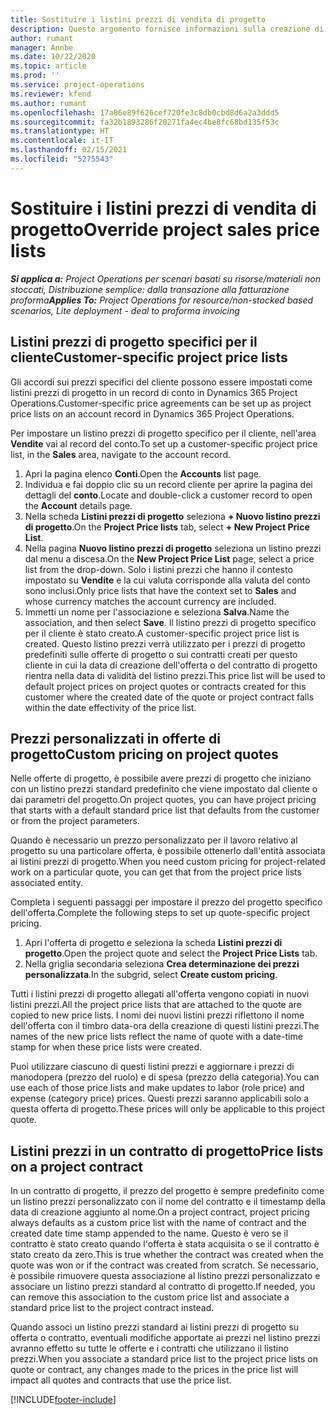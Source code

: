 ```yaml
---
title: Sostituire i listini prezzi di vendita di progetto
description: Questo argomento fornisce informazioni sulla creazione di listini prezzi di vendita personalizzati.
author: rumant
manager: Annbe
ms.date: 10/22/2020
ms.topic: article
ms.prod: ''
ms.service: project-operations
ms.reviewer: kfend
ms.author: rumant
ms.openlocfilehash: 17a86e89f626cef720fe3c8db0cbd8d6a2a3ddd5
ms.sourcegitcommit: fa32b1893286f20271fa4ec4be8fc68bd135f53c
ms.translationtype: HT
ms.contentlocale: it-IT
ms.lasthandoff: 02/15/2021
ms.locfileid: "5275543"
---
```

# <a name="override-project-sales-price-lists"></a><span data-ttu-id="14d34-103">Sostituire i listini prezzi di vendita di progetto</span><span class="sxs-lookup"><span data-stu-id="14d34-103">Override project sales price lists</span></span>

<span data-ttu-id="14d34-104">_**Si applica a:** Project Operations per scenari basati su risorse/materiali non stoccati, Distribuzione semplice: dalla transazione alla fatturazione proforma_</span><span class="sxs-lookup"><span data-stu-id="14d34-104">_**Applies To:** Project Operations for resource/non-stocked based scenarios, Lite deployment - deal to proforma invoicing_</span></span>

## <a name="customer-specific-project-price-lists"></a><span data-ttu-id="14d34-105">Listini prezzi di progetto specifici per il cliente</span><span class="sxs-lookup"><span data-stu-id="14d34-105">Customer-specific project price lists</span></span>

<span data-ttu-id="14d34-106">Gli accordi sui prezzi specifici del cliente possono essere impostati come listini prezzi di progetto in un record di conto in Dynamics 365 Project Operations.</span><span class="sxs-lookup"><span data-stu-id="14d34-106">Customer-specific price agreements can be set up as project price lists on an account record in Dynamics 365 Project Operations.</span></span>

<span data-ttu-id="14d34-107">Per impostare un listino prezzi di progetto specifico per il cliente, nell'area **Vendite** vai al record del conto.</span><span class="sxs-lookup"><span data-stu-id="14d34-107">To set up a customer-specific project price list, in the **Sales** area, navigate to the account record.</span></span>

1. <span data-ttu-id="14d34-108">Apri la pagina elenco **Conti**.</span><span class="sxs-lookup"><span data-stu-id="14d34-108">Open the **Accounts** list page.</span></span>
2. <span data-ttu-id="14d34-109">Individua e fai doppio clic su un record cliente per aprire la pagina dei dettagli del **conto**.</span><span class="sxs-lookup"><span data-stu-id="14d34-109">Locate and double-click a customer record to open the **Account** details page.</span></span>
3. <span data-ttu-id="14d34-110">Nella scheda **Listini prezzi di progetto** seleziona **+ Nuovo listino prezzi di progetto**.</span><span class="sxs-lookup"><span data-stu-id="14d34-110">On the **Project Price lists** tab, select **+ New Project Price List**.</span></span>
4. <span data-ttu-id="14d34-111">Nella pagina **Nuovo listino prezzi di progetto** seleziona un listino prezzi dal menu a discesa.</span><span class="sxs-lookup"><span data-stu-id="14d34-111">On the **New Project Price List** page, select a price list from the drop-down.</span></span> <span data-ttu-id="14d34-112">Solo i listini prezzi che hanno il contesto impostato su **Vendite** e la cui valuta corrisponde alla valuta del conto sono inclusi.</span><span class="sxs-lookup"><span data-stu-id="14d34-112">Only price lists that have the context set to **Sales** and whose currency matches the account currency are included.</span></span>
5. <span data-ttu-id="14d34-113">Immetti un nome per l'associazione e seleziona **Salva**.</span><span class="sxs-lookup"><span data-stu-id="14d34-113">Name the association, and then select **Save**.</span></span> <span data-ttu-id="14d34-114">Il listino prezzi di progetto specifico per il cliente è stato creato.</span><span class="sxs-lookup"><span data-stu-id="14d34-114">A customer-specific project price list is created.</span></span> <span data-ttu-id="14d34-115">Questo listino prezzi verrà utilizzato per i prezzi di progetto predefiniti sulle offerte di progetto o sui contratti creati per questo cliente in cui la data di creazione dell'offerta o del contratto di progetto rientra nella data di validità del listino prezzi.</span><span class="sxs-lookup"><span data-stu-id="14d34-115">This price list will be used to default project prices on project quotes or contracts created for this customer where the created date of the quote or project contract falls within the date effectivity of the price list.</span></span>

## <a name="custom-pricing-on-project-quotes"></a><span data-ttu-id="14d34-116">Prezzi personalizzati in offerte di progetto</span><span class="sxs-lookup"><span data-stu-id="14d34-116">Custom pricing on project quotes</span></span>

<span data-ttu-id="14d34-117">Nelle offerte di progetto, è possibile avere prezzi di progetto che iniziano con un listino prezzi standard predefinito che viene impostato dal cliente o dai parametri del progetto.</span><span class="sxs-lookup"><span data-stu-id="14d34-117">On project quotes, you can have project pricing that starts with a default standard price list that defaults from the customer or from the project parameters.</span></span>

<span data-ttu-id="14d34-118">Quando è necessario un prezzo personalizzato per il lavoro relativo al progetto su una particolare offerta, è possibile ottenerlo dall'entità associata ai listini prezzi di progetto.</span><span class="sxs-lookup"><span data-stu-id="14d34-118">When you need custom pricing for project-related work on a particular quote, you can get that from the project price lists associated entity.</span></span>

<span data-ttu-id="14d34-119">Completa i seguenti passaggi per impostare il prezzo del progetto specifico dell'offerta.</span><span class="sxs-lookup"><span data-stu-id="14d34-119">Complete the following steps to set up quote-specific project pricing.</span></span>

1. <span data-ttu-id="14d34-120">Apri l'offerta di progetto e seleziona la scheda **Listini prezzi di progetto**.</span><span class="sxs-lookup"><span data-stu-id="14d34-120">Open the project quote and select the **Project Price Lists** tab.</span></span>
2. <span data-ttu-id="14d34-121">Nella griglia secondaria seleziona **Crea determinazione dei prezzi personalizzata**.</span><span class="sxs-lookup"><span data-stu-id="14d34-121">In the subgrid, select **Create custom pricing**.</span></span>

<span data-ttu-id="14d34-122">Tutti i listini prezzi di progetto allegati all'offerta vengono copiati in nuovi listini prezzi.</span><span class="sxs-lookup"><span data-stu-id="14d34-122">All the project price lists that are attached to the quote are copied to new price lists.</span></span> <span data-ttu-id="14d34-123">I nomi dei nuovi listini prezzi riflettono il nome dell'offerta con il timbro data-ora della creazione di questi listini prezzi.</span><span class="sxs-lookup"><span data-stu-id="14d34-123">The names of the new price lists reflect the name of quote with a date-time stamp for when these price lists were created.</span></span>

<span data-ttu-id="14d34-124">Puoi utilizzare ciascuno di questi listini prezzi e aggiornare i prezzi di manodopera (prezzo del ruolo) e di spesa (prezzo della categoria).</span><span class="sxs-lookup"><span data-stu-id="14d34-124">You can use each of those price lists and make updates to labor (role price) and expense (category price) prices.</span></span> <span data-ttu-id="14d34-125">Questi prezzi saranno applicabili solo a questa offerta di progetto.</span><span class="sxs-lookup"><span data-stu-id="14d34-125">These prices will only be applicable to this project quote.</span></span>

## <a name="price-lists-on-a-project-contract"></a><span data-ttu-id="14d34-126">Listini prezzi in un contratto di progetto</span><span class="sxs-lookup"><span data-stu-id="14d34-126">Price lists on a project contract</span></span>

<span data-ttu-id="14d34-127">In un contratto di progetto, il prezzo del progetto è sempre predefinito come un listino prezzi personalizzato con il nome del contratto e il timestamp della data di creazione aggiunto al nome.</span><span class="sxs-lookup"><span data-stu-id="14d34-127">On a project contract, project pricing always defaults as a custom price list with the name of contract and the created date time stamp appended to the name.</span></span> <span data-ttu-id="14d34-128">Questo è vero se il contratto è stato creato quando l'offerta è stata acquisita o se il contratto è stato creato da zero.</span><span class="sxs-lookup"><span data-stu-id="14d34-128">This is true whether the contract was created when the quote was won or if the contract was created from scratch.</span></span> <span data-ttu-id="14d34-129">Se necessario, è possibile rimuovere questa associazione al listino prezzi personalizzato e associare un listino prezzi standard al contratto di progetto.</span><span class="sxs-lookup"><span data-stu-id="14d34-129">If needed, you can remove this association to the custom price list and associate a standard price list to the project contract instead.</span></span>

<span data-ttu-id="14d34-130">Quando associ un listino prezzi standard ai listini prezzi di progetto su offerta o contratto, eventuali modifiche apportate ai prezzi nel listino prezzi avranno effetto su tutte le offerte e i contratti che utilizzano il listino prezzi.</span><span class="sxs-lookup"><span data-stu-id="14d34-130">When you associate a standard price list to the project price lists on quote or contract, any changes made to the prices in the price list will impact all quotes and contracts that use the price list.</span></span>


[!INCLUDE[footer-include](../includes/footer-banner.md)]